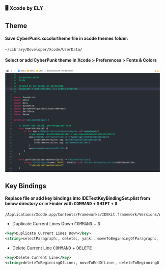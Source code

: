 ### :desktop_computer:   Xcode by <kbd>ELY</kbd>

## Theme

#### Save **CyberPunk.xccolortheme** file in xcode themes folder: #### 

```
~/Library/Developer/Xcode/UserData/
```

#### Select or add CyberPunk theme in **Xcode > Preferences > Fonts & Colors** #### 

![CyberPunkThemeImage](/CyberPunkThemeImage.png)

## Key Bindings

#### Replace file or add key bindings into **IDETextKeyBindingSet.plist** from below directory or in Finder with <kbd>COMMAND</kbd> + <kbd>SHIFT</kbd> + <kbd>G</kbd>

```
/Applications/Xcode.app/Contents/Frameworks/IDEKit.framework/Versions/A/Resources/
```

- Duplicate Current Lines Down <kbd>COMMAND</kbd> + <kbd>D</kbd>
  
```xml  
<key>Duplicate Current Lines Down</key>
<string>selectParagraph:, delete:, yank:, moveToBeginningOfParagraph:, yank:, moveUp:, moveToEndOfParagraph:</string>
```

- Delete Current Line <kbd>COMMAND</kbd> + <kbd>DELETE</kbd>

```xml  
<key>Delete Current Line</key>
<string>deleteToBeginningOfLine:, moveToEndOfLine:, deleteToBeginningOfLine:, deleteBackward:, moveDown:,moveToBeginningOfLine:</string>
```
